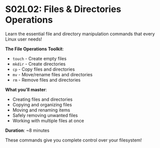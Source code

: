 # S02L02: Files & Directories Operations

Learn the essential file and directory manipulation commands that every Linux user needs!

**The File Operations Toolkit**:
- `touch` - Create empty files
- `mkdir` - Create directories  
- `cp` - Copy files and directories
- `mv` - Move/rename files and directories
- `rm` - Remove files and directories

**What you'll master**:
- Creating files and directories
- Copying and organizing files
- Moving and renaming items
- Safely removing unwanted files
- Working with multiple files at once

**Duration**: ~8 minutes

These commands give you complete control over your filesystem!
